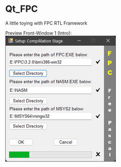 # Qt_FPC
A little toying with FPC RTL Framework

Preview Front-Window 1 (Intro):<br>
![Preview](img/screen000.png)

